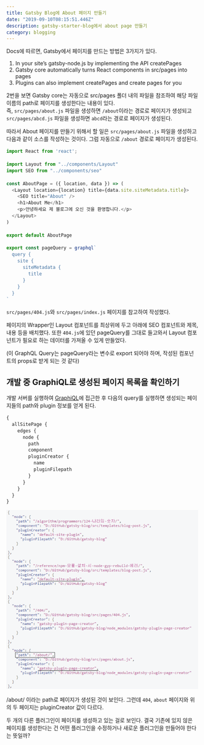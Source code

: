 ```yaml
---
title: Gatsby Blog에 About 페이지 만들기
date: "2019-09-10T08:15:51.446Z"
description: gatsby-starter-blog에서 about page 만들기
category: blogging
---
```


Docs에 따르면, Gatsby에서 페이지를 만드는 방법은 3가지가 있다.

1. In your site’s gatsby-node.js by implementing the API createPages
2. Gatsby core automatically turns React components in src/pages into pages
3. Plugins can also implement createPages and create pages for you

2번을 보면 Gatsby core는 자동으로 src/pages 폴더 내의 파일을 참조하여 해당 파일 이름의 path로 페이지를 생성한다는 내용이 있다.  
즉, `src/pages/about.js` 파일을 생성하면 `/about`이라는 경로로 페이지가 생성되고 `src/pages/abcd.js` 파일을 생성하면 `abcd`라는 경로로 페이지가 생성된다.

따라서 About 페이지를 만들기 위해서 할 일은 `src/pages/about.js` 파일을 생성하고 다음과 같이 소스를 작성하는 것이다. 그럼 자동으로 `/about` 경로로 페이지가 생성된다.

```javascript
import React from 'react';

import Layout from "../components/Layout"
import SEO from "../components/seo"

const AboutPage = ({ location, data }) => (
  <Layout location={location} title={data.site.siteMetadata.title}>
    <SEO title="About" />
    <h1>About Me</h1>
    <p>안녕하세요 제 블로그에 오신 것을 환영합니다.</p>
  </Layout>
)

export default AboutPage

export const pageQuery = graphql`
  query {
    site {
      siteMetadata {
        title
      }
    }
  }
`
```

`src/pages/404.js`와 `src/pages/index.js` 페이지를 참고하여 작성했다.

페이지의 Wrapper인 Layout 컴포넌트를 최상위에 두고 아래에 SEO 컴포넌트와 제목, 내용 등을 배치했다. 또한 `404.js`에 있던 pageQuery를 그대로 들고와서 Layout 컴포넌트가 필요로 하는 데이터를 가져올 수 있게 만들었다.

(이 GraphQL Query는 pageQuery라는 변수로 export 되어야 하며, 작성된 컴포넌트의 props로 받게 되는 것 같다)

## 개발 중 GraphiQL로 생성된 페이지 목록을 확인하기

개발 서버를 실행하여 [GraphiQL](`localhost:8000/__graphql`)에 접근한 후 다음의 query를 실행하면 생성되는 페이지들의 path와 plugin 정보를 얻게 된다.

```graphql
{
  allSitePage {
    edges {
      node {
        path
        component
        pluginCreator {
          name
          pluginFilepath
        }
      }
    }
  }
}
```

![allSitePage query result](./gatsby-plugin-page-creator.png)

/about/ 이라는 path로 페이지가 생성된 것이 보인다. 그런데 `404`, `about` 페이지와 위의 두 페이지는 pluginCreator 값이 다르다.

두 개의 다른 플러그인이 페이지를 생성하고 있는 걸로 보인다. 결국 기존에 있지 않은 페이지를 생성한다는 건 어떤 플러그인을 수정하거나 새로운 플러그인을 만들어야 한다는 뜻일까?
